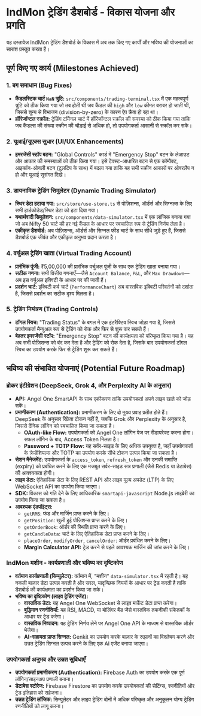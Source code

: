 # IndMon ट्रेडिंग डैशबोर्ड - विकास योजना और प्रगति

यह दस्तावेज़ IndMon ट्रेडिंग डैशबोर्ड के विकास में अब तक किए गए कार्यों और भविष्य की योजनाओं का सारांश प्रस्तुत करता है।

## पूर्ण किए गए कार्य (Milestones Achieved)

### 1. **बग समाधान (Bug Fixes)**
- **कैंडलस्टिक चार्ट `NaN` त्रुटि:** `src/components/trading-terminal.tsx` में एक महत्वपूर्ण त्रुटि को ठीक किया गया जो तब होती थी जब कैंडल की `high` और `low` कीमत बराबर हो जाती थी, जिससे शून्य से विभाजन (division-by-zero) के कारण ऐप क्रैश हो रहा था।
- **हॉरिजॉन्टल स्क्रॉल:** ट्रेडिंग टर्मिनल चार्ट में हॉरिजॉन्टल स्क्रॉल की समस्या को ठीक किया गया ताकि जब कैंडल्स की संख्या स्क्रीन की चौड़ाई से अधिक हो, तो उपयोगकर्ता आसानी से स्क्रॉल कर सकें।

### 2. **यूआई/यूएक्स सुधार (UI/UX Enhancements)**
- **इमरजेंसी स्टॉप बटन:** "Global Controls" कार्ड में "Emergency Stop" बटन के लेआउट और आकार की समस्याओं को ठीक किया गया। इसे टेक्स्ट-आधारित बटन से एक कॉम्पैक्ट, आइकॉन-ओनली बटन (टूलटिप के साथ) में बदला गया ताकि यह सभी स्क्रीन आकारों पर ओवरलैप न हो और यूआई सुसंगत दिखे।

### 3. **डायनामिक ट्रेडिंग सिमुलेटर (Dynamic Trading Simulator)**
- **स्थिर डेटा हटाया गया:** `src/store/use-store.ts` से पोज़िशन्स, ऑर्डर्स और सिग्नल्स के लिए सभी हार्डकोडेड/स्थिर डेटा को हटा दिया गया।
- **यथार्थवादी सिमुलेशन:** `src/components/data-simulator.tsx` में एक लॉजिक बनाया गया जो अब Nifty 50 चार्ट की हर नई कैंडल के आधार पर स्वचालित रूप से ट्रेडिंग निर्णय लेता है।
- **एकीकृत डैशबोर्ड:** अब पोज़िशन्स, ऑर्डर्स और सिग्नल फीड चार्ट के साथ सीधे जुड़े हुए हैं, जिससे डैशबोर्ड एक जीवंत और एकीकृत अनुभव प्रदान करता है।

### 4. **वर्चुअल ट्रेडिंग खाता (Virtual Trading Account)**
- **प्रारंभिक पूंजी:** ₹5,00,000 की प्रारंभिक वर्चुअल पूंजी के साथ एक ट्रेडिंग खाता बनाया गया।
- **सटीक गणना:** सभी वित्तीय गणनाएँ—जैसे `Account Balance`, `P&L`, और `Max Drawdown`—अब इस वर्चुअल इक्विटी के आधार पर की जाती हैं।
- **प्रदर्शन चार्ट:** इक्विटी कर्व चार्ट (`PerformanceChart`) अब वास्तविक इक्विटी परिवर्तनों को दर्शाता है, जिससे प्रदर्शन का सटीक दृश्य मिलता है।

### 5. **ट्रेडिंग नियंत्रण (Trading Controls)**
- **टॉगल स्विच:** "Trading Status" के बगल में एक इंटरैक्टिव स्विच जोड़ा गया है, जिससे उपयोगकर्ता मैन्युअल रूप से ट्रेडिंग को रोक और फिर से शुरू कर सकते हैं।
- **बेहतर इमरजेंसी स्टॉप:** "Emergency Stop" बटन की कार्यक्षमता को परिष्कृत किया गया है। यह अब सभी पोज़िशन्स को बंद कर देता है और ट्रेडिंग को रोक देता है, जिसके बाद उपयोगकर्ता टॉगल स्विच का उपयोग करके फिर से ट्रेडिंग शुरू कर सकते हैं।

## भविष्य की संभावित योजनाएं (Potential Future Roadmap)

### **ब्रोकर इंटीग्रेशन (DeepSeek, Grok 4, और Perplexity AI के अनुसार)**
- **API:** Angel One SmartAPI के साथ एकीकरण ताकि उपयोगकर्ता अपने लाइव खाते को जोड़ सकें।
- **प्रमाणीकरण (Authentication):** प्रमाणीकरण के लिए दो मुख्य प्रवाह प्रतीत होते हैं। DeepSeek के अनुसार रिफ्रेश टोकन नहीं है, जबकि Grok और Perplexity के अनुसार है, जिससे दैनिक लॉगिन को स्वचालित किया जा सकता है।
    - **OAuth-like Flow:** उपयोगकर्ता को Angel One लॉगिन पेज पर रीडायरेक्ट करना होगा। सफल लॉगिन के बाद, Access Token मिलता है।
    - **Password + TOTP Flow:** यह सर्वर-साइड के लिए अधिक उपयुक्त है, जहाँ उपयोगकर्ता के क्रेडेंशियल्स और TOTP का उपयोग करके सीधे टोकन उत्पन्न किया जा सकता है।
- **सेशन मैनेजमेंट:** उपयोगकर्ता के `access_token`, `refresh_token` और उनकी समाप्ति (expiry) को प्रबंधित करने के लिए एक मजबूत सर्वर-साइड सत्र प्रणाली (जैसे Redis या डेटाबेस) की आवश्यकता होगी।
- **लाइव डेटा:** ऐतिहासिक डेटा के लिए REST API और लाइव मूल्य अपडेट (LTP) के लिए WebSocket API का उपयोग किया जाएगा।
- **SDK:** विकास को गति देने के लिए आधिकारिक `smartapi-javascript` Node.js लाइब्रेरी का उपयोग किया जा सकता है।
- **आवश्यक एंडपॉइंट्स:**
    - `getRMS`: फंड और मार्जिन प्राप्त करने के लिए।
    - `getPosition`: खुली हुई पोज़िशन्स प्राप्त करने के लिए।
    - `getOrderBook`: ऑर्डर की स्थिति प्राप्त करने के लिए।
    - `getCandleData`: चार्ट के लिए ऐतिहासिक डेटा प्राप्त करने के लिए।
    - `placeOrder`, `modifyOrder`, `cancelOrder`: ऑर्डर प्रबंधित करने के लिए।
    - **Margin Calculator API:** ट्रेड करने से पहले आवश्यक मार्जिन की जांच करने के लिए।

### **IndMon मशीन - कार्यप्रणाली और भविष्य का दृष्टिकोण**
- **वर्तमान कार्यप्रणाली (सिम्युलेटर):** वर्तमान में, "मशीन" `data-simulator.tsx` में रहती है। यह नकली बाज़ार डेटा उत्पन्न करती है और सरल, यादृच्छिक नियमों के आधार पर ट्रेड करती है ताकि डैशबोर्ड की कार्यक्षमता का प्रदर्शन किया जा सके।
- **भविष्य का दृष्टिकोण (लाइव ट्रेडिंग एजेंट):**
    - **वास्तविक डेटा:** यह Angel One WebSocket से लाइव मार्केट डेटा प्राप्त करेगा।
    - **बुद्धिमान रणनीतियाँ:** यह RSI, MACD, या बोलिंगर बैंड जैसे वास्तविक तकनीकी संकेतकों के आधार पर ट्रेड करेगा।
    - **वास्तविक निष्पादन:** यह ट्रेडिंग निर्णय लेने पर Angel One API के माध्यम से वास्तविक ऑर्डर भेजेगा।
    - **AI-सहायता प्राप्त सिग्नल:** Genkit का उपयोग करके बाज़ार के रुझानों का विश्लेषण करने और उन्नत ट्रेडिंग सिग्नल उत्पन्न करने के लिए एक AI एजेंट बनाया जाएगा।

### **उपयोगकर्ता अनुभव और उन्नत सुविधाएँ**
- **उपयोगकर्ता प्रमाणीकरण (Authentication):** Firebase Auth का उपयोग करके एक पूर्ण लॉगिन/साइनअप प्रणाली बनाना।
- **डेटाबेस स्टोरेज:** Firebase Firestore का उपयोग करके उपयोगकर्ता की सेटिंग्स, रणनीतियों और ट्रेड इतिहास को सहेजना।
- **उन्नत ट्रेडिंग लॉजिक:** सिम्युलेटर और लाइव ट्रेडिंग दोनों में अधिक परिष्कृत और अनुकूलन योग्य ट्रेडिंग रणनीतियों को लागू करना।
